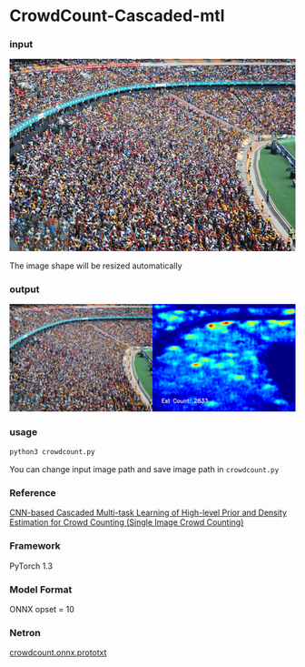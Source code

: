 # CrowdCount-Cascaded-mtl

### input
![input_image](test.jpeg)

The image shape will be resized automatically


### output
![output_image](result.png)


### usage

```bash
python3 crowdcount.py
```
You can change input image path and save image path in `crowdcount.py`


### Reference
[CNN-based Cascaded Multi-task Learning of High-level Prior and Density Estimation for Crowd Counting (Single Image Crowd Counting)](https://github.com/svishwa/crowdcount-cascaded-mtl)


### Framework
PyTorch 1.3


### Model Format
ONNX opset = 10


### Netron

[crowdcount.onnx.prototxt](https://lutzroeder.github.io/netron/?url=https://storage.googleapis.com/ailia-models/crowd_count/crowdcount.onnx.prototxt)
